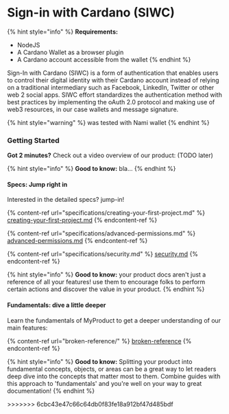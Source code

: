 # Sign-in with Cardano (SIWC)

{% hint style="info" %}
**Requirements:**

* NodeJS
* A Cardano Wallet as a browser plugin
* A Cardano account accessible from the wallet
{% endhint %}

Sign-In with Cardano (SIWC) is a form of authentication that enables users to control their digital identity with their Cardano account instead of relying on a traditional intermediary such as Facebook, LinkedIn, Twitter or other web 2 social apps. SIWC effort standardizes the authentication method with best practices by implementing the oAuth 2.0 protocol and making use of web3 resources, in our case wallets and message signature.

{% hint style="warning" %}
was tested with Nami wallet
{% endhint %}

### Getting Started

**Got 2 minutes?** Check out a video overview of our product: (TODO later)

{% hint style="info" %}
**Good to know:** bla...
{% endhint %}

#### Specs: Jump right in

Interested in the detailed specs? jump-in!

{% content-ref url="specifications/creating-your-first-project.md" %}
[creating-your-first-project.md](specifications/creating-your-first-project.md)
{% endcontent-ref %}

{% content-ref url="specifications/advanced-permissions.md" %}
[advanced-permissions.md](specifications/advanced-permissions.md)
{% endcontent-ref %}

{% content-ref url="specifications/security.md" %}
[security.md](specifications/security.md)
{% endcontent-ref %}

{% hint style="info" %}
**Good to know:** your product docs aren't just a reference of all your features! use them to encourage folks to perform certain actions and discover the value in your product.
{% endhint %}

#### Fundamentals: dive a little deeper

Learn the fundamentals of MyProduct to get a deeper understanding of our main features:

{% content-ref url="broken-reference/" %}
[broken-reference](broken-reference/)
{% endcontent-ref %}

{% hint style="info" %}
**Good to know:** Splitting your product into fundamental concepts, objects, or areas can be a great way to let readers deep dive into the concepts that matter most to them. Combine guides with this approach to 'fundamentals' and you're well on your way to great documentation!
{% endhint %}

\>>>>>>> 6cbc43e47c66c64db0f83fe18a912bf47d485bdf
